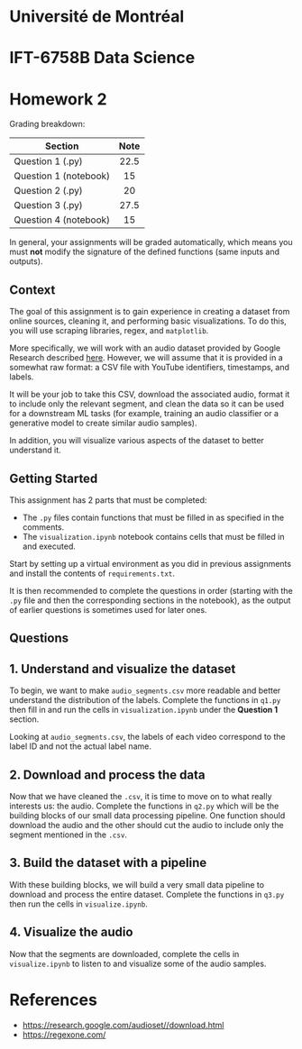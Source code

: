 # Université de Montréal

# IFT-6758B Data Science 

# Homework 2

Grading breakdown:

| Section                       | Note |
|-------------------------------|:-----:|
| Question 1 (.py)                    | 22.5  |
| Question 1 (notebook)                | 15  |
| Question 2 (.py)                    | 20  |
| Question 3 (.py)                   | 27.5    |
| Question 4 (notebook)                      | 15   |

In general, your assignments will be graded automatically, which means you must **not** modify the signature of the defined functions (same inputs and outputs).

## Context 

The goal of this assignment is to gain experience in creating a dataset from online sources, cleaning it, and performing basic visualizations. 
To do this, you will use scraping libraries, regex, and `matplotlib`.

More specifically, we will work with an audio dataset provided by Google Research described [here](https://research.google.com/audioset//download.html).
However, we will assume that it is provided in a somewhat raw format: a CSV file with YouTube identifiers, timestamps, and labels. 

It will be your job to take this CSV, download the associated audio, format it to include only the relevant segment, and clean the data so it can be used for a downstream ML tasks (for example, training an audio classifier or a generative model to create similar audio samples).

In addition, you will visualize various aspects of the dataset to better understand it. 

## Getting Started 

This assignment has 2 parts that must be completed: 

- The `.py` files contain functions that must be filled in as specified in the comments. 
- The `visualization.ipynb` notebook contains cells that must be filled in and executed. 

Start by setting up a virtual environment as you did in previous assignments and install the contents of `requirements.txt`.

It is then recommended to complete the questions in order (starting with the `.py` file and then the corresponding sections in the notebook), as the output of earlier questions is sometimes used for later ones. 

## Questions 

## 1. Understand and visualize the dataset

To begin, we want to make `audio_segments.csv` more readable and better understand the distribution of the labels.
Complete the functions in `q1.py` then fill in and run the cells in `visualization.ipynb` under the **Question 1** section.

Looking at `audio_segments.csv`, the labels of each video correspond to the label ID and not the actual label name.

## 2. Download and process the data

Now that we have cleaned the `.csv`, it is time to move on to what really interests us: the audio.
Complete the functions in `q2.py` which will be the building blocks of our small data processing pipeline.
One function should download the audio and the other should cut the audio to include only the segment mentioned in the `.csv`.

## 3. Build the dataset with a pipeline

With these building blocks, we will build a very small data pipeline to download and process the entire dataset.
Complete the functions in `q3.py` then run the cells in `visualize.ipynb`.

## 4. Visualize the audio
Now that the segments are downloaded, complete the cells in `visualize.ipynb` to listen to and visualize some of the audio samples.

# References 
- https://research.google.com/audioset//download.html
- https://regexone.com/ 